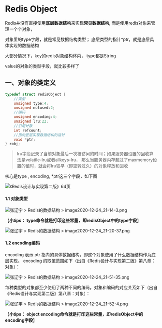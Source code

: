 # Redis Object



Redis并没有直接使用**底层数据结构**来实现**常见数据结构**, 而是使用redis对象来管理一个个对象，

 对象里的type字段，就是常见数据结构类型； 底层类型的指针*ptr，就是底层具体实现的数据结构



大部分情况下，key的redis对象结构体内， type都是String

value的对象的类型字段，就比较多样了



## 一、对象的类定义

```c++
typedef struct redisObject {
    //类型
    unsigned type:4;
    unsigned notused:2; 
    //编码
    unsigned encoding:4;
    unsigned lru:22; 
    //引用计数
    int refcount;
    //指向底层实现数据结构的指针
    void *ptr;
} robj;
```

> lru字段记录了当前对象最后一次被访问的时间；如果服务器设置的回收算法是volatile-lru或者allkeys-lru， 那么当服务器内存超过了maxmemory设置的值时，就会将lru较早（即空转过久）的对象释放和回收



核心是type , encoding, *ptr这三个字段，如下图

![《Redis设计与实现第二版》64页](https://img2018.cnblogs.com/blog/1116398/201907/1116398-20190711211615369-291185316.png)



#### 1.1 对象类型

![张辽宇 > Redis的数据结构 > image2020-12-24_21-14-3.png](https://doc.myoas.com/download/attachments/385524686/image2020-12-24_21-14-3.png?version=1&modificationDate=1608815652000&api=v2)

【**小tips： type命令就是打印这些常量，即redisObject中的type字段**】

![张辽宇 > Redis的数据结构 > image2020-12-24_21-20-37.png](https://doc.myoas.com/download/attachments/385524686/image2020-12-24_21-20-37.png?version=1&modificationDate=1608816046000&api=v2)



#### 1.2 encoding编码

encoding 表示 ptr 指向的具体数据结构，即这个对象使用了什么数据结构作为底层实现。
encoding 的取值范围如下（出自《Redis设计与实现第二版》第八章：对象）：

![张辽宇 > Redis的数据结构 > image2020-12-24_21-51-35.png](https://doc.myoas.com/download/attachments/385524686/image2020-12-24_21-51-35.png?version=1&modificationDate=1608817903000&api=v2)

每种类型的对象都至少使用了两种不同的编码，对象和编码的对应关系如下（出自《Redis设计与实现第二版》第八章：对象）：

![张辽宇 > Redis的数据结构 > image2020-12-24_21-52-4.png](https://doc.myoas.com/download/attachments/385524686/image2020-12-24_21-52-4.png?version=1&modificationDate=1608817932000&api=v2)



【**小tips： object encoding命令就是打印这些常量，即redisObject中的encoding字段**】